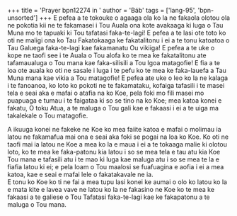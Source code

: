 +++
title = 'Prayer bpn12274 in '
author = 'Báb'
tags = ['lang-95', 'bpn-unsorted']
+++
E pefea a te tokouke o agaaga ola ko la ne fakaola olotou ola ne pokotia kii ne te fakamasei i Tou Auala ona kote avakaaga ki luga o Tau Muna mo te tapuaki ki Tou tafatasi faka-te-lagi!  E pefea a te lasi ote toto ko oti ne maligi ona ko Tau Fakatokaaga ke fakatalitonu i ei a te tonu katoatoa o Tau Galuega faka-te-lagi kae fakamanatu Ou vikiiga!  E pefea a te uke o kope ne taofi see i te Auala o Tou alofa ko te mea ke fakatalitonu ate tafamaualuga o Tou mana kae faka-silisili a Tou Igoa matagofie! E fia a te loa ote auala ko oti ne sasale i luga i te pefu ko te mea ke faka-lauefa a Tau Muna mana kae vikia a Tou matagofie!  E pefea ate uke o leo ko la ne kalaga i te fanoanoa, ko loto ko pokoti ne te fakamataku, kofaiga tafasili i te masei tela e seai aka e mafai o atafia na ko Koe, pela foki mo fili masei mo puapuaga e tumau i te faigataa ki so se tino na ko Koe; mea katoa konei e fakatu, O toku Atua, a te maluga o Tou gali kae e fakaasi i ei a te uiga ma takalekale o Tou matagofie.  
  
A ikuuga konei ne fakeke ne Koe ko mea faiite katoa e mafai o molimau ia latou ne fakamafua mai ona e seai aka foki se pogai na loa ko Koe.  Ko oti ne taofi mai ia latou ne Koe a mea ko la e maua i ei a te tokaaga malie ki olotou loto, ko te mea ke faka-patonu kia latou i so se mea tela e tau atu kia Koe Tou mana e tafasili atu i te mao ki luga kae maluga atu i so se mea te la e fiafia latou ki ei; e pela loam o Tou maalosi se fuafuagina e aofia i ei a mea katoa, kae e seai e mafai lele o fakatakavale ne ia.    
E tonu ko Koe ko ti ne fai a mea tupu lasi konei ke aumai o olo ko latou ko la e mata kite e lavea vave ne latou ko la ne fakasino ne Koe ko te mea ke fakaasi a te galiese o Tou Tafatasi faka-te-lagi kae ke fakapatonu a te maluga o Tou mana.
